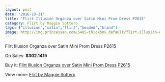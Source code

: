 ```yaml
---
layout: post
date: '2016-10-31'
title: "Flirt Illusion Organza over Satin Mini Prom Dress P2615"
category: Flirt by Maggie Sottero
tags: ["illusion","satin","flirt","beaded","brand"]
image: http://img.princessan.com/5485-thickbox_default/flirt-illusion-organza-over-satin-mini-prom-dress-p2615.jpg
---
```

Flirt Illusion Organza over Satin Mini Prom Dress P2615

On Sales: **$302.1415**
<a href="https://www.princessan.com/en/flirt-by-maggie-sottero/2518-flirt-illusion-organza-over-satin-mini-prom-dress-p2615.html"><amp-img layout="responsive" width="600" height="600" src="//img.princessan.com/5485-thickbox_default/flirt-illusion-organza-over-satin-mini-prom-dress-p2615.jpg" alt="Flirt Illusion Organza over Satin Mini Prom Dress P2615 0" /></a>
<a href="https://www.princessan.com/en/flirt-by-maggie-sottero/2518-flirt-illusion-organza-over-satin-mini-prom-dress-p2615.html"><amp-img layout="responsive" width="600" height="600" src="//img.princessan.com/5486-thickbox_default/flirt-illusion-organza-over-satin-mini-prom-dress-p2615.jpg" alt="Flirt Illusion Organza over Satin Mini Prom Dress P2615 1" /></a>
<a href="https://www.princessan.com/en/flirt-by-maggie-sottero/2518-flirt-illusion-organza-over-satin-mini-prom-dress-p2615.html"><amp-img layout="responsive" width="600" height="600" src="//img.princessan.com/5487-thickbox_default/flirt-illusion-organza-over-satin-mini-prom-dress-p2615.jpg" alt="Flirt Illusion Organza over Satin Mini Prom Dress P2615 2" /></a>

Buy it: [Flirt Illusion Organza over Satin Mini Prom Dress P2615](https://www.princessan.com/en/flirt-by-maggie-sottero/2518-flirt-illusion-organza-over-satin-mini-prom-dress-p2615.html "Flirt Illusion Organza over Satin Mini Prom Dress P2615")

View more: [Flirt by Maggie Sottero](https://www.princessan.com/en/20-flirt-by-maggie-sottero "Flirt by Maggie Sottero")